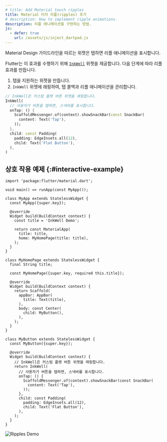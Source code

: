 ```yaml
---
# title: Add Material touch ripples
title: Material 터치 리플(ripples) 추가
# description: How to implement ripple animations.
description: 리플 애니메이션을 구현하는 방법.
js:
  - defer: true
    url: /assets/js/inject_dartpad.js
---
```


<?code-excerpt path-base="cookbook/gestures/ripples/"?>

Material Design 가이드라인을 따르는 위젯은 탭하면 리플 애니메이션을 표시합니다.

Flutter는 이 효과를 수행하기 위해 [`InkWell`][] 위젯을 제공합니다. 
다음 단계에 따라 리플 효과를 만듭니다.

  1. 탭을 지원하는 위젯을 만듭니다.
  2. `InkWell` 위젯에 래핑하여, 탭 콜백과 리플 애니메이션을 관리합니다.

<?code-excerpt "lib/main.dart (InkWell)" replace="/return //g;/^\);$/)/g"?>
```dart
// InkWell은 커스텀 플랫 버튼 위젯을 래핑합니다.
InkWell(
  // 사용자가 버튼을 탭하면, 스낵바를 표시합니다.
  onTap: () {
    ScaffoldMessenger.of(context).showSnackBar(const SnackBar(
      content: Text('Tap'),
    ));
  },
  child: const Padding(
    padding: EdgeInsets.all(12),
    child: Text('Flat Button'),
  ),
)
```

## 상호 작용 예제 {:#interactive-example}

<?code-excerpt "lib/main.dart"?>
```dartpad title="Flutter Material ripples hands-on example in DartPad" run="true"
import 'package:flutter/material.dart';

void main() => runApp(const MyApp());

class MyApp extends StatelessWidget {
  const MyApp({super.key});

  @override
  Widget build(BuildContext context) {
    const title = 'InkWell Demo';

    return const MaterialApp(
      title: title,
      home: MyHomePage(title: title),
    );
  }
}

class MyHomePage extends StatelessWidget {
  final String title;

  const MyHomePage({super.key, required this.title});

  @override
  Widget build(BuildContext context) {
    return Scaffold(
      appBar: AppBar(
        title: Text(title),
      ),
      body: const Center(
        child: MyButton(),
      ),
    );
  }
}

class MyButton extends StatelessWidget {
  const MyButton({super.key});

  @override
  Widget build(BuildContext context) {
    // InkWell은 커스텀 플랫 버튼 위젯을 래핑합니다.
    return InkWell(
      // 사용자가 버튼을 탭하면, 스낵바를 표시합니다.
      onTap: () {
        ScaffoldMessenger.of(context).showSnackBar(const SnackBar(
          content: Text('Tap'),
        ));
      },
      child: const Padding(
        padding: EdgeInsets.all(12),
        child: Text('Flat Button'),
      ),
    );
  }
}
```

<noscript>
  <img src="/assets/images/docs/cookbook/ripples.gif" alt="Ripples Demo" class="site-mobile-screenshot" />
</noscript>


[`InkWell`]: {{site.api}}/flutter/material/InkWell-class.html
